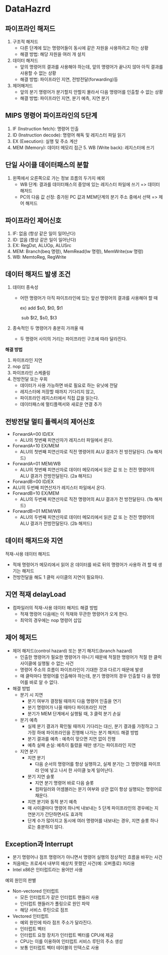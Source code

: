 # DataHazrd

## 파이프라인 해저드

1. 구조적 해저드
   - 다른 단계에 있는 명령어들이 동시에 같은 자원을 사용하려고 하는 상황
   - 해결 방법: 해당 자원을 여러 개 설치
2. 데이터 해저드
   - 앞의 명령어의 결과를 사용해야 하는데, 앞의 명령어가 끝나지 않아 아직 결과를 사용할 수 없는 상황
   - 해결 방법: 파이프라인 지연, 전방전달(forwarding)등
3. 제어해저드
   - 앞의 분기 명령어가 분기할지 안할지 몰라서 다음 명령어를 인출할 수 없는 상황
   - 해결 방법: 파이프라인 지연, 분기 예측, 지연 분기

## MIPS 명령어 파이프라인의 5단계

1. IF (Instruction fetch): 명령어 인출 
2. ID (Instruction decode): 명령어 해독 및 레지스터 파일 읽기 
3. EX (Execution): 실행 및 주소 계산 
4. MEM (Memory): 데이터 메모리 접근 5. WB (Write back): 레지스터에 쓰기

## 단일 사이클 데이터패스의 분할

1. 왼쪽에서 오른쪽으로 가는 정보 흐름의 두가지 예외
   - WB 단계: 결과를 데이터패스의 중앙에 있는 레지스터 파일에 쓰기 => 데이터 해저드
   - PC의 다음 값 선정: 증가된 PC 값과 MEM단계의 분기 주소 중에서 선택 => 제어 해저드

## 파이프라인 제어신호

1. IF: 없음 (항상 같은 일이 일어난다)
2. ID: 없음 (항상 같은 일이 일어난다) 
3. EX: RegDst, ALUOp, ALUSrc
4. MEM: Branch(beq 명령), MemRead(lw 명령), MemWrite(sw 명령)
5. WB: MemtoReg, RegWrite

## 데이터 해저드 발생 조건

1. 데이터 종속성

   - 어떤 명령어가 아직 파이프라인에 있는 앞선 명령어의 결과를 사용해야 할 때 

     ex)	add $s0, $t0, $t1

     ​    	 sub $t2, $s0, $t3 

2. 종속적인 두 명령어가 충분히 가까울 때

   - 두 명령어 사이의 거리는 파이프라인 구조에 따라 달라진다. 

**해결 방법**

1. 파이프라인 지연
2. nop 삽입
3. 파이프라인 스케줄링
4. 전방전달 또는 우회
   - 데이터가 사용 가능하면 바로 필요로 하는 유닛에 전달 
   - 레지스터에 저장할 때까지 기다리지 않고, 
   - 파이프라인 레지스터에서 직접 값을 읽는다. 
   - 데이터패스에 멀티플렉서와 새로운 연결 추가

## 전방전달 멀티 플렉서의 제어신호

- ForwardA=00 ID/EX 
  - ALU의 첫번째 피연산자가 레지스터 파일에서 온다.
- ForwardA=10 EX/MEM
  -  ALU의 첫번째 피연산자로 직전 명령어의 ALU 결과가 전 방전달된다. (1a 해저드)
- ForwardA=01 MEM/WB
  -  ALU의 첫번째 피연산자로 데이터 메모리에서 읽은 값 또 는 전전 명령어의 ALU 결과가 전방전달된다. (2a 해저드)
-  ForwardB=00 ID/EX 
  - ALU의 두번째 피연산자가 레지스터 파일에서 온다. 
- ForwardB=10 EX/MEM 
  - ALU의 두번째 피연산자로 직전 명령어의 ALU 결과가 전 방전달된다. (1b 해저드) 
- ForwardB=01 MEM/WB
  -  ALU의 두번째 피연산자로 데이터 메모리에서 읽은 값 또 는 전전 명령어의 ALU 결과가 전방전달된다. (2b 해저드)

## 데이터 해저드와 지연

적재-사용 데이터 해저드 

- 적재 명령어가 메모리에서 읽어 온 데이터를 바로 뒤의 명령어가 사용하 려 할 때 생기는 해저드
-  전방전달을 해도 1 클럭 사이클의 지연이 필요하다.

## 지연 적재 delayLoad

- 컴파일러의 적재-사용 데이터 해저드 해결 방법
  -  적재 명령어 다음에는 이 적재와 무관한 명령어가 오게 한다.
  -  최악의 경우에는 nop 명령어 삽입

## 제어 헤저드

- 제어 해저드(control hazard) 또는 분기 해저드(branch hazard) 
  -  인출한 명령어가 필요한 명령어가 아니기 때문에 적절한 명령어가 적절 한 클럭 사이클에 실행될 수 없는 사건 
  -  명령어 주소의 흐름이 파이프라인이 기대한 것과 다르기 때문에 발생 
  - 매 클럭마다 명령어를 인출해야 하는데, 분기 명령어의 경우 인출할 다 음 명령어를 바로 알 수 없다.  
- 해결 방법 
  - 분기 시 지연
    - 분기 여부가 결정될 때까지 다음 명령어 인출을 연기
    -  분기 명령어가 나올 때마다 파이프라인 지연
    -  분기가 MEM 단계에서 실행될 때, 3 클럭 분기 손실
  - 분기 예측
    - 실제 분기 결과가 확인될 때까지 기다리는 대신, 분기 결과를 가정하고 그 가정 하에 파이프라인을 진행해 나가는 분기 해저드 해결 방법 
    -  분기 결과를 예측 :  예측이 맞으면 지연 없이 진행 
    - 예측 실패 손실:   예측이 틀렸을 때만 생기는 파이프라인 지연
  - 지연 분기
    - 지연 분기
      -  다음 순서의 명령어를 항상 실행하고, 실제 분기는 그 명령어를 파이프라 인에 넣고 나서 한 사이클 늦게 일어난다. 
    - 분기 지연 슬롯 
      -  지연 분기 명령어 바로 다음 슬롯 
      -  컴파일러와 어셈블러는 분기 여부와 상관 없이 항상 실행되는 명령어로 채운다. 
    -  지연 분기와 동적 분기 예측 
      - 매 사이클마다 명령어 하나씩 내보내는 5 단계 파이프라인의 경우에는 지 연분기가 간단하면서도 효과적 
      -  단계 수가 많아지고 동시에 여러 명령어를 내보내는 경우, 지연 슬롯 하나 로는 충분하지 않다.

## Exception과 Interrupt

- 분기 명령어나 점프 명령어가 아니면서 명령어 실행의 정상적인 흐름을 바꾸는 사건 
-  처음에는 프로세서 내부의 예상치 못했던 사건(예: 오버플로) 처리용 
-  Intel x86은 인터럽트라는 용어만 사용 

예외 원인의 판별

- Non-vectored 인터럽트 
  -  모든 인터럽트가 같은 인터럽트 핸들러 사용
  -  인터럽트 핸들러가 폴링으로 원인 파악
  -  해당 서비스 루틴으로 점프
- Vectored 인터럽트 
  -  예외 원인에 따라 점프 주소가 달라진다. 
  -  인터럽트 벡터
    -  인터럽트 요청 장치가 인터럽트 벡터를 CPU에 제공 
    -  CPU는 이를 이용하여 인터럽트 서비스 루틴의 주소 생성
    - 보통 인터럽트 벡터 테이블의 인덱스로 사용



